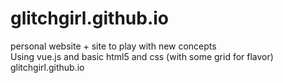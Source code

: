 # glitchgirl.github.io
personal website + site to play with new concepts
<br>
Using vue.js and basic html5 and css (with some grid for flavor) 
<br>
glitchgirl.github.io